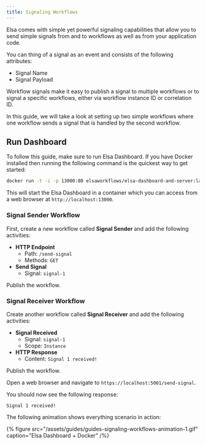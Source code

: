 ```yaml
---
title: Signaling Workflows
---
```


Elsa comes with simple yet powerful signaling capabilities that allow you to send simple signals from and to workflows as well as from your application code.

You can thing of a signal as an event and consists of the following attributes:

* Signal Name
* Signal Payload

Workflow signals make it easy to publish a signal to multiple workflows or to signal a specific workflows, either via workflow instance ID or correlation ID.

In this guide, we will take a look at setting up two simple workflows where one workflow sends a signal that is handled by the second workflow.

## Run Dashboard

To follow this guide, make sure to run Elsa Dashboard. If you have Docker installed then running the following command is the quickest way to get started:

```bash
docker run -t -i -p 13000:80 elsaworkflows/elsa-dashboard-and-server:latest
```

This will start the Elsa Dashboard in a container which you can access from a web browser at `http://localhost:13000`.

### Signal Sender Workflow

First, create a new workflow called **Signal Sender** and add the following activities:

- **HTTP Endpoint**
    - Path: `/send-signal`
    - Methods: `GET`
- **Send Signal**
    - Signal: `signal-1`
    
Publish the workflow.
    
### Signal Receiver Workflow

Create another workflow called **Signal Receiver** and add the following activities:

- **Signal Received**
    - Signal: `signal-1`
    - Scope: `Instance`
- **HTTP Response**
    - Content: `Signal 1 received!`

Publish the workflow.

Open a web browser and navigate to `https://localhost:5001/send-signal`.

You should now see the following response:

```text
Signal 1 received!
```

The following animation shows everything scenario in action:

{% figure src="/assets/guides/guides-signaling-workflows-animation-1.gif" caption="Elsa Dashboard + Docker" /%}